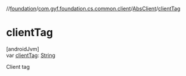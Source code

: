 //[foundation](../../../index.md)/[com.gyf.foundation.cs.common.client](../index.md)/[AbsClient](index.md)/[clientTag](client-tag.md)

# clientTag

[androidJvm]\
var [clientTag](client-tag.md): [String](https://kotlinlang.org/api/core/kotlin-stdlib/kotlin/-string/index.html)

Client tag